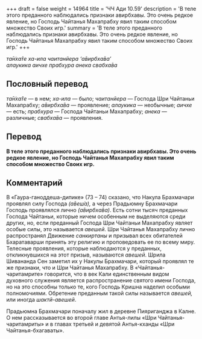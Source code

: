 +++
draft = false
weight = 14964
title = 'ЧЧ Ади 10.59'
description = 'В теле этого преданного наблюдались признаки авирбхавы. Это очень редкое явление, но Господь Чайтанья Махапрабху явил таким способом множество Своих игр.'
summary = 'В теле этого преданного наблюдались признаки авирбхавы. Это очень редкое явление, но Господь Чайтанья Махапрабху явил таким способом множество Своих игр.'
+++

_та̄н̇ха̄те ха-ила чаитанйера ‘а̄вирбха̄ва’  
алаукика аичхе прабхура анека свабха̄ва_

## Пословный перевод

_та̄н̇ха̄те_ — в нем; _ха_\-_ила_ — было; _чаитанйера_ — Господа Шри Чайтаньи Махапрабху; _а̄вирбха̄ва_ — проявление; _алаукика_ — необычные; _аичхе_ — есть; _прабхура_ — Господа Чайтаньи Махапрабху; _анека_ — различные; _свабха̄ва_ — проявления.

## Перевод

**В теле этого преданного наблюдались признаки авирбхавы. Это очень редкое явление, но Господь Чайтанья Махапрабху явил таким способом множество Своих игр.**

## Комментарий

В «Гаура-ганоддеша-дипике» (73 – 74) сказано, что Накула Брахмачари проявлял силу Господа _(а̄веш́а),_ а через Прадьюмну Брахмачари Господь проявлялся лично _(а̄вирбха̄ва)_. Есть сотни тысяч преданных Господа Чайтаньи, которые ничем особенным не выделяются среди других, но, если преданный Господа Шри Чайтаньи Махапрабху являет особые силы, это называется _авешей_. Шри Чайтанья Махапрабху лично распространял Движение _санкиртаны_ и призывал всех обитателей Бхаратаварши принять эту религию и проповедовать ее по всему миру. Телесные проявления, которые наблюдаются у преданных, откликнувшихся на этот призыв, называются _авешей_. Шрила Шивананда Сен заметил их у Накулы Брахмачари, который проявлял те же признаки, что и Шри Чайтанья Махапрабху. В «Чайтанья-чаритамрите» говорится, что в век Кали единственным видом духовного служения является распространение святого имени Господа, но на это способны только те, кого Господь Кришна наделил особыми полномочиями. Обретение преданным такой силы называется _авешей,_ или иногда _шактй-авешей_.

Прадьюмна Брахмачари поначалу жил в деревне Пияриганджа в Калне. О нем рассказывается во второй главе Антья-лилы «Шри Чайтанья-чаритамриты» и в главах третьей и девятой Антья-кханды «Шри Чайтанья-бхагаваты».
